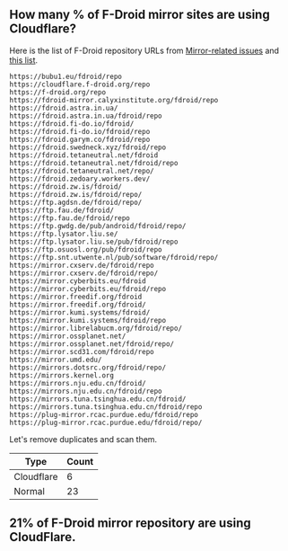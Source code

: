 ## How many % of F-Droid mirror sites are using Cloudflare?


Here is the list of F-Droid repository URLs from [Mirror-related issues](https://gitlab.com/fdroid/admin/-/issues?sort=created_date&state=all&label_name[]=mirroring) and [this list](https://gitlab.com/fdroid/mirror-monitor/-/raw/master/README.md).

```
https://bubu1.eu/fdroid/repo
https://cloudflare.f-droid.org/repo
https://f-droid.org/repo
https://fdroid-mirror.calyxinstitute.org/fdroid/repo
https://fdroid.astra.in.ua/
https://fdroid.astra.in.ua/fdroid/repo
https://fdroid.fi-do.io/fdroid/
https://fdroid.fi-do.io/fdroid/repo
https://fdroid.garym.co/fdroid/repo
https://fdroid.swedneck.xyz/fdroid/repo
https://fdroid.tetaneutral.net/fdroid
https://fdroid.tetaneutral.net/fdroid/repo
https://fdroid.tetaneutral.net/repo/
https://fdroid.zedoary.workers.dev/
https://fdroid.zw.is/fdroid/
https://fdroid.zw.is/fdroid/repo/
https://ftp.agdsn.de/fdroid/repo/
https://ftp.fau.de/fdroid/
https://ftp.fau.de/fdroid/repo
https://ftp.gwdg.de/pub/android/fdroid/repo/
https://ftp.lysator.liu.se/
https://ftp.lysator.liu.se/pub/fdroid/repo
https://ftp.osuosl.org/pub/fdroid/repo
https://ftp.snt.utwente.nl/pub/software/fdroid/repo/
https://mirror.cxserv.de/fdroid/repo
https://mirror.cxserv.de/fdroid/repo/
https://mirror.cyberbits.eu/fdroid
https://mirror.cyberbits.eu/fdroid/repo
https://mirror.freedif.org/fdroid
https://mirror.freedif.org/fdroid/
https://mirror.kumi.systems/fdroid/
https://mirror.kumi.systems/fdroid/repo
https://mirror.librelabucm.org/fdroid/repo/
https://mirror.ossplanet.net/
https://mirror.ossplanet.net/fdroid/repo/
https://mirror.scd31.com/fdroid/repo
https://mirror.umd.edu/
https://mirrors.dotsrc.org/fdroid/repo/
https://mirrors.kernel.org
https://mirrors.nju.edu.cn/fdroid/
https://mirrors.nju.edu.cn/fdroid/repo
https://mirrors.tuna.tsinghua.edu.cn/fdroid/
https://mirrors.tuna.tsinghua.edu.cn/fdroid/repo
https://plug-mirror.rcac.purdue.edu/fdroid/repo
https://plug-mirror.rcac.purdue.edu/fdroid/repo/
```

Let's remove duplicates and scan them.

| Type | Count |
| --- | --- |
| Cloudflare | 6 |
| Normal | 23 |

## 21% of F-Droid mirror repository are using CloudFlare.
